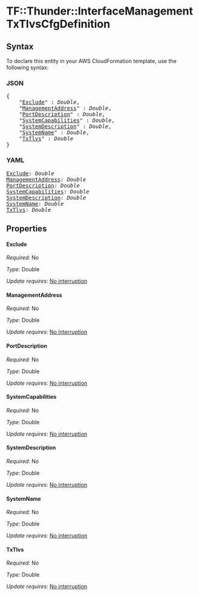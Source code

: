 # TF::Thunder::InterfaceManagement TxTlvsCfgDefinition

## Syntax

To declare this entity in your AWS CloudFormation template, use the following syntax:

### JSON

<pre>
{
    "<a href="#exclude" title="Exclude">Exclude</a>" : <i>Double</i>,
    "<a href="#managementaddress" title="ManagementAddress">ManagementAddress</a>" : <i>Double</i>,
    "<a href="#portdescription" title="PortDescription">PortDescription</a>" : <i>Double</i>,
    "<a href="#systemcapabilities" title="SystemCapabilities">SystemCapabilities</a>" : <i>Double</i>,
    "<a href="#systemdescription" title="SystemDescription">SystemDescription</a>" : <i>Double</i>,
    "<a href="#systemname" title="SystemName">SystemName</a>" : <i>Double</i>,
    "<a href="#txtlvs" title="TxTlvs">TxTlvs</a>" : <i>Double</i>
}
</pre>

### YAML

<pre>
<a href="#exclude" title="Exclude">Exclude</a>: <i>Double</i>
<a href="#managementaddress" title="ManagementAddress">ManagementAddress</a>: <i>Double</i>
<a href="#portdescription" title="PortDescription">PortDescription</a>: <i>Double</i>
<a href="#systemcapabilities" title="SystemCapabilities">SystemCapabilities</a>: <i>Double</i>
<a href="#systemdescription" title="SystemDescription">SystemDescription</a>: <i>Double</i>
<a href="#systemname" title="SystemName">SystemName</a>: <i>Double</i>
<a href="#txtlvs" title="TxTlvs">TxTlvs</a>: <i>Double</i>
</pre>

## Properties

#### Exclude

_Required_: No

_Type_: Double

_Update requires_: [No interruption](https://docs.aws.amazon.com/AWSCloudFormation/latest/UserGuide/using-cfn-updating-stacks-update-behaviors.html#update-no-interrupt)

#### ManagementAddress

_Required_: No

_Type_: Double

_Update requires_: [No interruption](https://docs.aws.amazon.com/AWSCloudFormation/latest/UserGuide/using-cfn-updating-stacks-update-behaviors.html#update-no-interrupt)

#### PortDescription

_Required_: No

_Type_: Double

_Update requires_: [No interruption](https://docs.aws.amazon.com/AWSCloudFormation/latest/UserGuide/using-cfn-updating-stacks-update-behaviors.html#update-no-interrupt)

#### SystemCapabilities

_Required_: No

_Type_: Double

_Update requires_: [No interruption](https://docs.aws.amazon.com/AWSCloudFormation/latest/UserGuide/using-cfn-updating-stacks-update-behaviors.html#update-no-interrupt)

#### SystemDescription

_Required_: No

_Type_: Double

_Update requires_: [No interruption](https://docs.aws.amazon.com/AWSCloudFormation/latest/UserGuide/using-cfn-updating-stacks-update-behaviors.html#update-no-interrupt)

#### SystemName

_Required_: No

_Type_: Double

_Update requires_: [No interruption](https://docs.aws.amazon.com/AWSCloudFormation/latest/UserGuide/using-cfn-updating-stacks-update-behaviors.html#update-no-interrupt)

#### TxTlvs

_Required_: No

_Type_: Double

_Update requires_: [No interruption](https://docs.aws.amazon.com/AWSCloudFormation/latest/UserGuide/using-cfn-updating-stacks-update-behaviors.html#update-no-interrupt)

